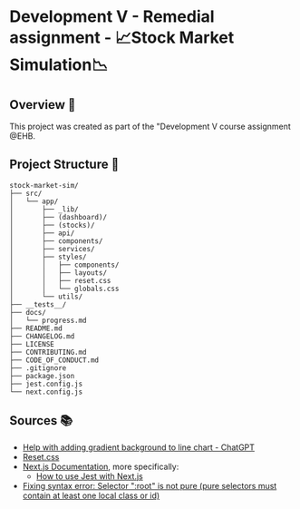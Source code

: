 # Development V - Remedial assignment - 📈Stock Market Simulation📉

## Overview 📜

This project was created as part of the "Development V course assignment @EHB.

## Project Structure 📂

```plaintext
stock-market-sim/
├── src/
│   └── app/
│       ├── _lib/
│       ├── (dashboard)/
│       ├── (stocks)/
│       ├── api/
│       ├── components/
│       ├── services/
│       ├── styles/
│       │   ├── components/
│       │   ├── layouts/
│       │   ├── reset.css
│       │   └── globals.css
│       └── utils/
├── __tests__/
├── docs/
│   └── progress.md
├── README.md
├── CHANGELOG.md
├── LICENSE
├── CONTRIBUTING.md
├── CODE_OF_CONDUCT.md
├── .gitignore
├── package.json
├── jest.config.js
└── next.config.js
```

## Sources 📚

- [Help with adding gradient background to line chart - ChatGPT](https://chatgpt.com/share/6893cec2-9e0c-8008-a9e5-8a778157a7d1)
- [Reset.css](https://piccalil.li/blog/a-more-modern-css-reset/?trk=article-ssr-frontend-pulse_x-social-details_comments-action_comment-text)
- [Next.js Documentation](https://nextjs.org/docs), more specifically:
  - [How to use Jest with Next.js](https://nextjs.org/docs/app/guides/testing/jest#creating-your-first-test)
- [Fixing syntax error: Selector ":root" is not pure (pure selectors must contain at least one local class or id)](https://github.com/vercel/next.js/discussions/17089)
